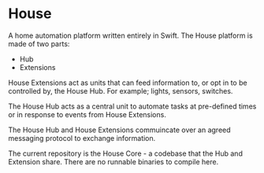 # House

A home automation platform written entirely in Swift. The House platform is made of two parts:

* Hub
* Extensions

House Extensions act as units that can feed information to, or opt in to be controlled by, the House Hub. For example; lights, sensors, switches.

The House Hub acts as a central unit to automate tasks at pre-defined times or in response to events from House Extensions.

The House Hub and House Extensions commuincate over an agreed messaging protocol to exchange information. 

The current repository is the House Core - a codebase that the Hub and Extension share. There are no runnable binaries to compile here.